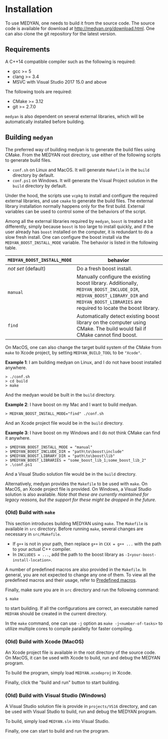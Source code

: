 # Installation

To use MEDYAN, one needs to build it from the source code. The source code is available for download at <http://medyan.org/download.html>. One can also clone the git repository for the latest version.

## Requirements

A C++14 compatible compiler such as the following is required:

- gcc >= 5
- clang >= 3.4
- MSVC with Visual Studio 2017 15.0 and above

The following tools are required:

- CMake >= 3.12
- git >= 2.7.0

`medyan` is also dependent on several external libraries, which will be automatically installed before building.

## Building `medyan`

The preferred way of building medyan is to generate the build files using CMake. From the MEDYAN root directory, use either of the following scripts to generate build files.

- `conf.sh` on Linux and MacOS. It will generate `Makefile` in the `build` directory by default.
- `conf.ps1` on Windows. It will generate the Visual Project solution in the `build` directory by default.

Under the hood, the scripts use `vcpkg` to install and configure the required external libraries, and use `cmake` to generate the build files. The external library installation normally happens only for the first build. External variables can be used to control some of the behaviors of the script.

Among all the external libraries required by `medyan`, `boost` is treated a bit differently, simply because `boost` is too large to install quickly, and if the user already has `boost` installed on the computer, it is redundant to do a slow fresh install. One can configure the boost install via the `MEDYAN_BOOST_INSTALL_MODE` variable. The behavior is listed in the following table.

| `MEDYAN_BOOST_INSTALL_MODE` | behavior|
|-----------------------------|---------|
| *not set* (default) | Do a fresh boost install. |
| `manual`            | Manually configure the existing boost library. Additionally, `MEDYAN_BOOST_INCLUDE_DIR`, `MEDYAN_BOOST_LIBRARY_DIR` and `MEDYAN_BOOST_LIBRARIES` are required to locate the boost library. |
| `find`              | Automatically detect existing boost library on the computer using CMake. The build would fail if CMake cannot find boost. |

On MacOS, one can also change the target build system of the CMake from `make` to Xcode project, by setting `MEDYAN_BUILD_TOOL` to be `"Xcode"`.

**Example 1**: I am building medyan on Linux, and I do not have boost installed anywhere.

```console
> ./conf.sh
> cd build
> make
```

And the medyan would be built in the `build` directory.

**Example 2**: I have boost on my Mac and I want to build medyan.

```console
> MEDYAN_BOOST_INSTALL_MODE="find" ./conf.sh
```

And an Xcode project file would be in the `build` directory.

**Example 3**: I have boost on my Windows and I do not think CMake can find it anywhere.

```console
> $MEDYAN_BOOST_INSTALL_MODE = "manual"
> $MEDYAN_BOOST_INCLUDE_DIR = "path\to\boost\include"
> $MEDYAN_BOOST_LIBRARY_DIR = "path\to\boost\lib"
> $MEDYAN_BOOST_LIBRARIES = "some_boost_lib_1;some_boost_lib_2"
> .\conf.ps1
```

And a Visual Studio solution file would be in the `build` directory.

Alternatively, medyan provides the `Makefile` to be used with `make`. On MacOS, an Xcode project file is provided. On Windows, a Visual Studio solution is also available. *Note that these are currently maintained for legacy reasons, but the support for these might be dropped in the future.*

### (Old) Build with `make`

This section introduces building MEDYAN using `make`. The `Makefile` is available in `src` directory. Before running `make`, several changes are necessary in `src/Makefile`.

- If `g++` is not in your path, then replace `g++` in `CXX = g++ ...` with the path to your actual C++ compiler.
- In `INCLUDES = ...`, add the path to the boost library as `-I<your-boost-install-location>`.

A number of predefined macros are also provided in the `Makefile`. In general, you are not expected to change any one of them. To view all the predefined macros and their usage, refer to [Predefined macros](../manual/predefined-macro.md).

Finally, make sure you are in `src` directory and run the following command:
```console
$ make
```
to start building. If all the configurations are correct, an executable named `MEDYAN` should be created in the current directory.

In the `make` command, one can use `-j` option as `make -j<number-of-tasks>` to utilize multiple cores to compile parallelly for faster compiling.

### (Old) Build with Xcode (MacOS)

An Xcode project file is available in the root directory of the source code. On MacOS, it can be used with Xcode to build, run and debug the MEDYAN program.

To build the program, simply load `MEDYAN.xcodeproj` in Xcode.

Finally, click the "build and run" button to start building.

### (Old) Build with Visual Studio (Windows)

A Visual Studio solution file is provide in `projects/VS16` directory, and can be used with Visual Studio to build, run and debug the MEDYAN program.

To build, simply load `MEDYAN.sln` into Visual Studio.

Finally, one can start to build and run the program.
